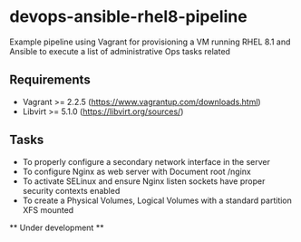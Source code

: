 # devops-ansible-rhel8-pipeline
Example pipeline using Vagrant for provisioning a VM running RHEL 8.1 and Ansible to execute a list of administrative Ops tasks related

## Requirements
- Vagrant >= 2.2.5 (https://www.vagrantup.com/downloads.html)
- Libvirt >= 5.1.0 (https://libvirt.org/sources/)

## Tasks
- To properly configure a secondary network interface in the server
- To configure Nginx as web server with Document root /nginx
- To activate SELinux and ensure Nginx listen sockets have proper security contexts enabled
- To create a Physical Volumes, Logical Volumes with a standard partition XFS mounted

** Under development **

